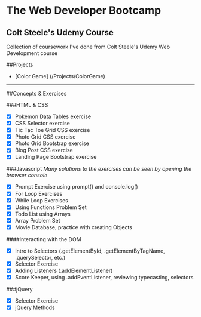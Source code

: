 # The Web Developer Bootcamp
## Colt Steele's Udemy Course

Collection of coursework I've done from Colt Steele's Udemy Web Development course

##Projects

- [Color Game] (/Projects/ColorGame)

---------
##Concepts & Exercises

###HTML & CSS

- [x] Pokemon Data Tables exercise
- [x] CSS Selector exercise
- [x] Tic Tac Toe Grid CSS exercise
- [x] Photo Grid CSS exercise
- [x] Photo Grid Bootstrap exercise
- [x] Blog Post CSS exercise
- [x] Landing Page Bootstrap exercise

###Javascript
*Many solutions to the exercises can be seen by opening the browser console*
- [x] Prompt Exercise using prompt() and console.log()
- [x] For Loop Exercises
- [x] While Loop Exercises
- [x] Using Functions Problem Set
- [x] Todo List using Arrays
- [x] Array Problem Set
- [x] Movie Database, practice with creating Objects

####Interacting with the DOM
- [x] Intro to Selectors (.getElementById, .getElementByTagName, .querySelector, etc.)
- [x] Selector Exercise
- [x] Adding Listeners (.addElementListener)
- [x] Score Keeper, using .addEventListener, reviewing typecasting, selectors

###jQuery
- [x] Selector Exercise
- [x] jQuery Methods
